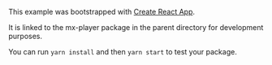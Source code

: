 This example was bootstrapped with [Create React App](https://github.com/facebook/create-react-app).

It is linked to the mx-player package in the parent directory for development purposes.

You can run `yarn install` and then `yarn start` to test your package.
